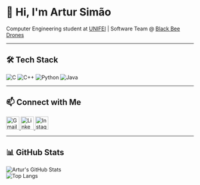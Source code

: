 # 👋 Hi, I'm Artur Simão  

Computer Engineering student at [UNIFEI](https://unifei.edu.br/) | Software Team @ [Black Bee Drones](https://github.com/Black-Bee-Drones)  

---

## 🛠️ Tech Stack  

![C](https://img.shields.io/badge/C-A8B9CC?style=flat-square&logo=c&logoColor=white)
![C++](https://img.shields.io/badge/C++-00599C?style=flat-square&logo=c%2B%2B&logoColor=white)
![Python](https://img.shields.io/badge/Python-3776AB?style=flat-square&logo=python&logoColor=white)
![Java](https://img.shields.io/badge/Java-ED8B00?style=flat-square&logo=openjdk&logoColor=white)

---

## 📫 Connect with Me  

<p align="left">
  <a href="mailto:arturgsimao@gmail.com">
    <img src="https://cdn.jsdelivr.net/gh/devicons/devicon/icons/google/google-original.svg" alt="Gmail" width="35px"/>
  </a>
  <a href="https://www.linkedin.com/in/artur-sim%C3%A3o-9a1ab7378/">
    <img src="https://cdn.jsdelivr.net/gh/devicons/devicon/icons/linkedin/linkedin-original.svg" alt="LinkedIn" width="35px"/>
  </a>
  <a href="https://www.instagram.com/artursimaoo_/">
    <img src="https://cdn.jsdelivr.net/gh/devicons/devicon/icons/instagram/instagram-original.svg" alt="Instagram" width="35px"/>
  </a>
</p>

---

## 📊 GitHub Stats  

![Artur's GitHub Stats](https://github-readme-stats.vercel.app/api?username=12FlyBreads&show_icons=true&theme=tokyonight&hide_border=true&include_all_commits=true&count_private=true)  
![Top Langs](https://github-readme-stats.vercel.app/api/top-langs/?username=12FlyBreads&layout=compact&theme=tokyonight&hide_border=true)  
